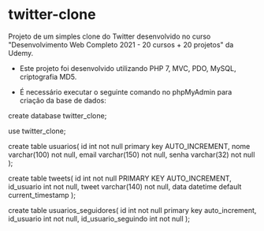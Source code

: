 # twitter-clone
Projeto de um simples clone do Twitter desenvolvido no curso "Desenvolvimento Web Completo 2021 - 20 cursos + 20 projetos" da Udemy.

- Este projeto foi desenvolvido utilizando PHP 7, MVC, PDO, MySQL, criptografia MD5.

- É necessário executar o seguinte comando no phpMyAdmin para criação da base de dados:

create database twitter_clone;

use twitter_clone;

create table usuarios(
	id int not null primary key AUTO_INCREMENT,
	nome varchar(100) not null,
	email varchar(150) not null,
	senha varchar(32) not null
);

create table tweets(
	id int not null PRIMARY KEY AUTO_INCREMENT,
	id_usuario int not null,
	tweet varchar(140) not null,
	data datetime default current_timestamp
);

create table usuarios_seguidores(
	id int not null primary key auto_increment,
	id_usuario int not null,
	id_usuario_seguindo int not null
);
